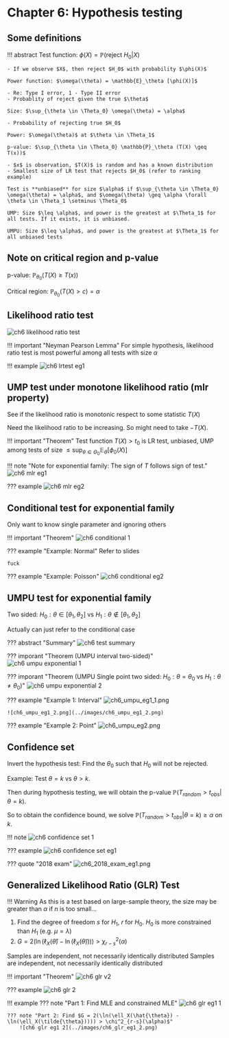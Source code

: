 # Chapter 6: Hypothesis testing

## Some definitions

!!! abstract
    Test function: $\phi(X) = \mathbb{P}(\text{reject }H_0 | X)$

    - If we observe $X$, then reject $H_0$ with probability $\phi(X)$

    Power function: $\omega(\theta) = \mathbb{E}_\theta [\phi(X)]$

    - Re: Type I error, 1 - Type II error
    - Probablity of reject given the true $\theta$

    Size: $\sup_{\theta \in \Theta_0} \omega(\theta) = \alpha$

    - Probability of rejecting true $H_0$

    Power: $\omega(\theta)$ at $\theta \in \Theta_1$

    p-value: $\sup_{\theta \in \Theta_0} \mathbb{P}_\theta (T(X) \geq T(x))$

    - $x$ is observation, $T(X)$ is random and has a known distribution
    - Smallest size of LR test that rejects $H_0$ (refer to ranking example)

    Test is **unbiased** for size $\alpha$ if $\sup_{\theta \in \Theta_0} \omega(\theta) = \alpha$, and $\omega(\theta) \geq \alpha \forall \theta \in \Theta_1 \setminus \Theta_0$ 

    UMP: Size $\leq \alpha$, and power is the greatest at $\Theta_1$ for all tests. If it exists, it is unbiased.

    UMPU: Size $\leq \alpha$, and power is the greatest at $\Theta_1$ for all unbiased tests

## Note on critical region and p-value

p-value: $\mathbb{P}_{\theta_0} (T(X) \geq T(x))$

Critical region: $\mathbb{P}_{\theta_0} (T(X) > c) = \alpha$

## Likelihood ratio test

![ch6 likelihood ratio test](../images/ch6_likelihood_ratio_test.png)

!!! important "Neyman Pearson Lemma"
    For simple hypothesis, likelihood ratio test is most powerful among all tests with size $\alpha$

!!! example
    ![ch6 lrtest eg1](../images/ch6_lrtest_eg1.png)

## UMP test under monotone likelihood ratio (mlr property)

See if the likelihood ratio is monotonic respect to some statistic $T(X)$

Need the likelihood ratio to be increasing. So might need to take $-T(X)$.

!!! important "Theorem"
    Test function $T(X) > t_0$ is LR test, unbiased, UMP among tests of size $\leq \sup_{\theta \in \Theta_0} \mathbb{E}_\theta [\phi_0(X)]$

!!! note "Note for exponential family: The sign of $T$ follows sign of test."
    ![ch6 mlr eg1](../images/ch6_mlr_eg1.png)

??? example
    ![ch6 mlr eg2](../images/ch6_mlr_eg2.png)

## Conditional test for exponential family

Only want to know single parameter and ignoring others

!!! important "Theorem"
    ![ch6 conditional 1](../images/ch6_conditional_1.png)

??? example "Example: Normal"
    Refer to slides

    fuck

??? example "Example: Poisson"
    ![ch6 conditional eg2](../images/ch6_conditional_eg2.png)

## UMPU test for exponential family

Two sided: $H_0: \theta \in [\theta_1, \theta_2]$ vs $H_1: \theta \notin [\theta_1, \theta_2]$

Actually can just refer to the conditional case

??? abstract "Summary"
    ![ch6 test summary](../images/ch6_test_summary.png)

??? imporant "Theorem (UMPU interval two-sided)"
    ![ch6 umpu exponential 1](../images/ch6_umpu_exponential_1.png)

??? imporant "Theorem (UMPU Single point two sided: $H_0: \theta = \theta_0$ vs $H_1: \theta \neq \theta_0$)"
    ![ch6 umpu exponential 2](../images/ch6_umpu_exponential_2.png)

??? example "Example 1: Interval"
    ![ch6_umpu_eg1_1.png](../images/ch6_umpu_eg1_1.png)

    ![ch6_umpu_eg1_2.png](../images/ch6_umpu_eg1_2.png)

??? example "Example 2: Point"
    ![ch6_umpu_eg2.png](../images/ch6_umpu_eg2.png)

## Confidence set

Invert the hypothesis test: Find the $\theta_0$ such that $H_0$ will not be rejected.

Example: Test $\theta = k$ vs $\theta > k$. 

Then during hypothesis testing, we will obtain the p-value $\mathbb{P}(T_{random} > t_{obs} | \theta = k)$.

So to obtain the confidence bound, we solve $\mathbb{P}(T_{random} > t_{obs} | \theta = k) \geq \alpha$ on $k$.

!!! note
    ![ch6 confidence set 1](../images/ch6_confidence_set_1.png)

??? example
    ![ch6 confidence set eg1](../images/ch6_confidence_set_eg1.png)

??? quote "2018 exam"
    ![ch6_2018_exam_eg1.png](../images/ch6_2018_exam_eg1.png)

## Generalized Likelihood Ratio (GLR) Test

!!! Warning
    As this is a test based on large-sample theory, the size may be greater than $\alpha$ if $n$ is too small...

1. Find the degree of freedom $s$ for $H_1$, $r$ for $H_0$. $H_0$ is more constrained than $H_1$ (e.g. $\mu = \lambda$)
2. $G = 2(\ln(\ell_X(\hat{\theta}) - \ln(\ell_X(\tilde{\theta})))) > \chi^2_{r-s}(\alpha)$

Samples are independent, not necessarily identically distributed
Samples are independent, not necessarily identically distributed

!!! important "Theorem"
    ![ch6 glr v2](../images/ch6_glr_v2.png)

??? example
    ![ch6 glr 2](../images/ch6_glr_2.png)

!!! example
    ??? note "Part 1: Find MLE and constrained MLE"
        ![ch6 glr eg1 1](../images/ch6_glr_eg1_1.png)

    ??? note "Part 2: Find $G = 2(\ln(\ell_X(\hat{\theta}) - \ln(\ell_X(\tilde{\theta})))) > \chi^2_{r-s}(\alpha)$"
        ![ch6 glr eg1 2](../images/ch6_glr_eg1_2.png)
